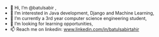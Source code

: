 - 👋 Hi, I’m @batulsabir ,
- 👀 I’m interested in Java development, Django and Machine Learning,
- 🌱 I’m currently a 3rd year computer science engineering student,
- 💞️ I’m looking for learning opportunities,
- 📫 Reach me on linkedin: www.linkedin.com/in/batulsabirtahir

<!---
batulsabir/batulsabir is a ✨ special ✨ repository because its `README.md` (this file) appears on your GitHub profile.
You can click the Preview link to take a look at your changes.
--->
